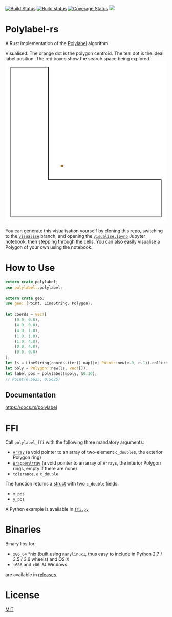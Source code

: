 [![Build Status](https://travis-ci.org/urschrei/polylabel-rs.svg?branch=master)](https://travis-ci.org/urschrei/polylabel-rs)
[![Build status](https://ci.appveyor.com/api/projects/status/byle0botr540kcg3?svg=true)](https://ci.appveyor.com/project/urschrei/polylabel-rs)
[![Coverage Status](https://coveralls.io/repos/github/urschrei/polylabel-rs/badge.svg?branch=master)](https://coveralls.io/github/urschrei/polylabel-rs?branch=master)
[![](https://img.shields.io/crates/v/polylabel.svg)](https://crates.io/crates/polylabel)
# Polylabel-rs
A Rust implementation of the [Polylabel](https://github.com/mapbox/polylabel) algorithm

Visualised: The orange dot is the polygon centroid. The teal dot is the ideal label position. The red boxes show the search space being explored.
[![GIF](output.gif)]()

You can generate this visualisation yourself by cloning this repo, switching to the [`visualise`](https://github.com/urschrei/polylabel-rs/tree/visualise) branch, and opening the [`visualise.ipynb`](https://github.com/urschrei/polylabel-rs/blob/visualise/visualise.ipynb) Jupyter notebook, then stepping through the cells. You can also easily visualise a Polygon of your own using the notebook.

# How to Use
```rust
extern crate polylabel;
use polylabel::polylabel;

extern crate geo;
use geo::{Point, LineString, Polygon};

let coords = vec![
    (0.0, 0.0),
    (4.0, 0.0),
    (4.0, 1.0),
    (1.0, 1.0),
    (1.0, 4.0),
    (0.0, 4.0),
    (0.0, 0.0)
];
let ls = LineString(coords.iter().map(|e| Point::new(e.0, e.1)).collect());
let poly = Polygon::new(ls, vec![]);
let label_pos = polylabel(&poly, &0.10);
// Point(0.5625, 0.5625)
```

## Documentation
https://docs.rs/polylabel

# FFI
Call `polylabel_ffi` with the following three mandatory arguments:
- [`Array`](https://docs.rs/polylabel/1.0.3/polylabel/struct.Array.html) (a void pointer to an array of two-element `c_double`s, the exterior Polygon ring)
- [`WrapperArray`](https://docs.rs/polylabel/1.0.3/polylabel/struct.WrapperArray.html) (a void pointer to an array of `Array`s, the interior Polygon rings, empty if there are none)
- `tolerance`, a `c_double`

The function returns a [struct](https://docs.rs/polylabel/1.0.3/polylabel/struct.Position.html) with two `c_double` fields:
- `x_pos`
- `y_pos`

A Python example is available in [`ffi.py`](ffi.py)

# Binaries
Binary libs for:
- `x86_64` *nix (built using `manylinux1`, thus easy to include in Python 2.7 / 3.5 / 3.6 wheels) and OS X
- `i686` and `x86_64` Windows

are available in [releases](https://github.com/urschrei/polylabel-rs/releases).

# License
[MIT](license.txt)
